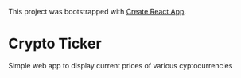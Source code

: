 This project was bootstrapped with [Create React App](https://github.com/facebookincubator/create-react-app).

# Crypto Ticker
Simple web app to display current prices of various cyptocurrencies

